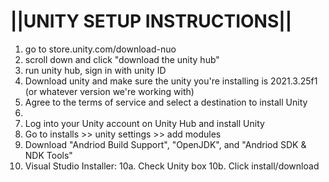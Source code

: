 # ||UNITY SETUP INSTRUCTIONS||

1. go to store.unity.com/download-nuo 
2. scroll down and click "download the unity hub"
3. run unity hub, sign in with unity ID
4. Download unity and make sure the unity you're installing is 2021.3.25f1 (or whatever version we're working with)
5. Agree to the terms of service and select a destination to install Unity
6. 
7. Log into your Unity account on Unity Hub and install Unity
8. Go to installs >> unity settings >> add modules
9. Download "Andriod Build Support", "OpenJDK", and "Andriod SDK & NDK Tools"
10. Visual Studio Installer:
10a. Check Unity box
10b. Click install/download